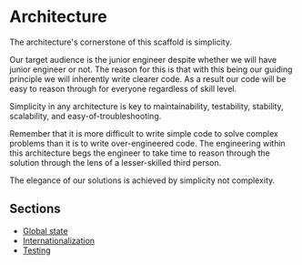 # Architecture

The architecture's cornerstone of this scaffold is simplicity.

Our target audience is the junior engineer despite whether we will have junior engineer or not. The reason for this is that with this being our guiding principle we will inherently write clearer code. As a result our code will be easy to reason through for everyone regardless of skill level.

Simplicity in any architecture is key to maintainability, testability, stability, scalability, and easy-of-troubleshooting.

Remember that it is more difficult to write simple code to solve complex problems than it is to write over-engineered code. The engineering within this architecture begs the engineer to take time to reason through the solution through the lens of a lesser-skilled third person.

The elegance of our solutions is achieved by simplicity not complexity.

## Sections

-   [Global state](./GLOBAL_STATE.md)
-   [Internationalization](./I18N.md)
-   [Testing](./TESTING.md)
